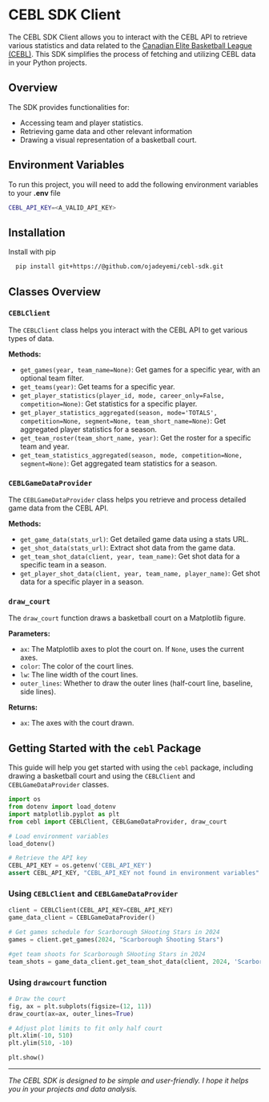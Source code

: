 # CEBL SDK Client

The CEBL SDK Client allows you to interact with the CEBL API to retrieve various statistics and data related to the [Canadian Elite Basketball League (CEBL)](https://www.cebl.ca/). This SDK simplifies the process of fetching and utilizing CEBL data in your Python projects.

## Overview

The SDK provides functionalities for:

- Accessing team and player statistics.
- Retrieving game data and other relevant information
- Drawing a visual representation of a basketball court.

## Environment Variables

To run this project, you will need to add the following environment variables to your **.env** file

```bash
CEBL_API_KEY=<A_VALID_API_KEY>
```

## Installation

Install with pip

```bash
  pip install git+https://@github.com/ojadeyemi/cebl-sdk.git
```

## Classes Overview

### `CEBLClient`

The `CEBLClient` class helps you interact with the CEBL API to get various types of data.

**Methods:**

- `get_games(year, team_name=None)`: Get games for a specific year, with an optional team filter.
- `get_teams(year)`: Get teams for a specific year.
- `get_player_statistics(player_id, mode, career_only=False, competition=None)`: Get statistics for a specific player.
- `get_player_statistics_aggregated(season, mode='TOTALS', competition=None, segment=None, team_short_name=None)`: Get aggregated player statistics for a season.
- `get_team_roster(team_short_name, year)`: Get the roster for a specific team and year.
- `get_team_statistics_aggregated(season, mode, competition=None, segment=None)`: Get aggregated team statistics for a season.

### `CEBLGameDataProvider`

The `CEBLGameDataProvider` class helps you retrieve and process detailed game data from the CEBL API.

**Methods:**

- `get_game_data(stats_url)`: Get detailed game data using a stats URL.
- `get_shot_data(stats_url)`: Extract shot data from the game data.
- `get_team_shot_data(client, year, team_name)`: Get shot data for a specific team in a season.
- `get_player_shot_data(client, year, team_name, player_name)`: Get shot data for a specific player in a season.

### `draw_court`

The `draw_court` function draws a basketball court on a Matplotlib figure.

**Parameters:**

- `ax`: The Matplotlib axes to plot the court on. If `None`, uses the current axes.
- `color`: The color of the court lines.
- `lw`: The line width of the court lines.
- `outer_lines`: Whether to draw the outer lines (half-court line, baseline, side lines).

**Returns:**

- `ax`: The axes with the court drawn.

## Getting Started with the `cebl` Package

This guide will help you get started with using the `cebl` package, including drawing a basketball court and using the `CEBLClient` and `CEBLGameDataProvider` classes.

```python
import os
from dotenv import load_dotenv
import matplotlib.pyplot as plt
from cebl import CEBLClient, CEBLGameDataProvider, draw_court

# Load environment variables
load_dotenv()

# Retrieve the API key
CEBL_API_KEY = os.getenv('CEBL_API_KEY')
assert CEBL_API_KEY, "CEBL_API_KEY not found in environment variables"
```

### Using `CEBLClient` and `CEBLGameDataProvider`

```python
client = CEBLClient(CEBL_API_KEY=CEBL_API_KEY)
game_data_client = CEBLGameDataProvider()

# Get games schedule for Scarborough SHooting Stars in 2024
games = client.get_games(2024, "Scarborough Shooting Stars")

#get team shoots for Scarborough SHooting Stars in 2024
team_shots = game_data_client.get_team_shot_data(client, 2024, 'Scarborough Shooting Stars')
```

### Using `drawcourt` function

```python
# Draw the court
fig, ax = plt.subplots(figsize=(12, 11))
draw_court(ax=ax, outer_lines=True)

# Adjust plot limits to fit only half court
plt.xlim(-10, 510)
plt.ylim(510, -10)

plt.show()
```

---

_The CEBL SDK is designed to be simple and user-friendly. I hope it helps you in your projects and data analysis._
